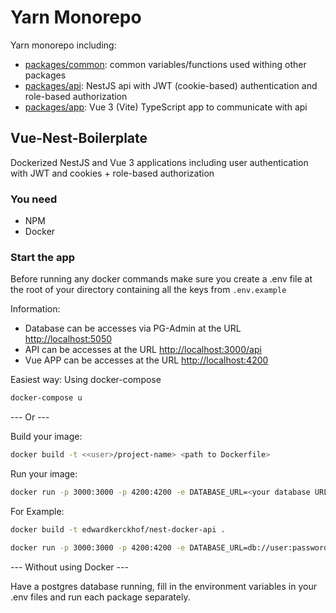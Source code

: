 # Yarn Monorepo

Yarn monorepo including:

- [packages/common](https://github.com/EdwardKerckhofZoneDev/Vue-Nest-Boilerplate/tree/main/packages/common): common variables/functions used withing other packages
- [packages/api](https://github.com/EdwardKerckhofZoneDev/Vue-Nest-Boilerplate/tree/main/packages/api): NestJS api with JWT (cookie-based) authentication and role-based authorization
- [packages/app](https://github.com/EdwardKerckhofZoneDev/Vue-Nest-Boilerplate/tree/main/packages/app): Vue 3 (Vite) TypeScript app to communicate with api

## Vue-Nest-Boilerplate

Dockerized NestJS and Vue 3 applications including user authentication with JWT and cookies + role-based authorization

### You need

- NPM
- Docker

### Start the app

Before running any docker commands make sure you create a .env file at the root of your directory containing all the keys from `.env.example`

Information:

- Database can be accesses via PG-Admin at the URL <http://localhost:5050>
- API can be accesses at the URL <http://localhost:3000/api>
- Vue APP can be accesses at the URL <http://localhost:4200>

Easiest way: Using docker-compose

```bash
docker-compose u
```

--- Or ---

Build your image:

```bash
docker build -t <<user>/project-name> <path to Dockerfile>
```

Run your image:

```bash
docker run -p 3000:3000 -p 4200:4200 -e DATABASE_URL=<your database URL> DATABASE_ADMIN_EMAIL=<admin email> JWT_SECRET=<secret> <<user>/project-name>
```

For Example:

```bash
docker build -t edwardkerckhof/nest-docker-api .

docker run -p 3000:3000 -p 4200:4200 -e DATABASE_URL=db://user:password@db:PORT/database_name DATABASE_ADMIN_EMAIL=email@gmail.com JWT_SECRET=mysupersecret edwardkerckhof/nest-docker-api
```

--- Without using Docker ---

Have a postgres database running, fill in the environment variables in your .env files and run each package separately.
